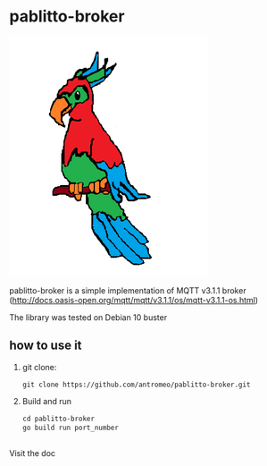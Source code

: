 # pablitto-broker


![alt text](https://github.com/antromeo/pablitto-client/blob/master/logo/pablitto.png)


pablitto-broker is a simple implementation of MQTT v3.1.1 broker (http://docs.oasis-open.org/mqtt/mqtt/v3.1.1/os/mqtt-v3.1.1-os.html)

The library was tested on Debian 10 buster

## how to use it

1) git clone:

    ```
    git clone https://github.com/antromeo/pablitto-broker.git
    ```
     
2) Build and run
    ```
    cd pablitto-broker
    go build run port_number
  
    ```
    
Visit the doc
  
